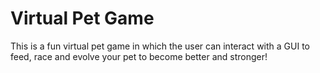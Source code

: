 # Virtual Pet Game

This is a fun virtual pet game in which the user can interact with a GUI to feed, race and evolve your pet to become better and stronger!
